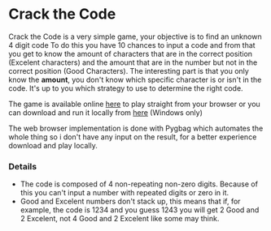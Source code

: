 # Crack the Code

Crack the Code is a very simple game, your objective is to find an unknown 4 digit code
To do this you have 10 chances to input a code and from that you get to know the amount of characters that are in the correct position (Excelent characters) and the amount that are in the number but not in the correct position (Good Characters).
The interesting part is that you only know the **amount**, you don't know which specific character is or isn't in the code. It's up to you which strategy to use to determine the right code.

The game is available online [here](https://tdominguez33.github.io/CrackTheCode/) to play straight from your browser or you can download and run it locally from [here](https://github.com/tdominguez33/CrackTheCode/releases) (Windows only)

The web browser implementation is done with Pygbag which automates the whole thing so i don't have any input on the result, for a better experience download and play locally.

### Details
- The code is composed of 4 non-repeating non-zero digits. Because of this you can't input a number with repeated digits or zero in it.
- Good and Excelent numbers don't stack up, this means that if, for example, the code is 1234 and you guess 1243 you will get 2 Good and 2 Excelent, not 4 Good and 2 Excelent like some may think.
